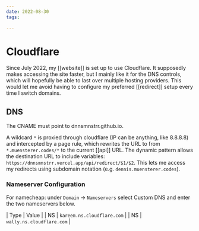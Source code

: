 ```yaml
---
date: 2022-08-30
tags:

---
```


# Cloudflare

Since July 2022, my [[website]] is set up to use Cloudflare. It supposedly makes accessing the site faster, but I mainly like it for the DNS controls, which will hopefully be able to last over multiple hosting providers. This would let me avoid having to configure my preferred [[redirect]] setup every time I switch domains.

## DNS

The CNAME must point to dnnsmnstrr.github.io.

A wildcard `*` is proxied through cloudflare (IP can be anything, like 8.8.8.8) and intercepted by a page rule, which rewrites the URL to from `*.muensterer.codes/*` to the current [[api]] URL. The dynamic pattern allows the destination URL to include variables: `https://dnnsmnstrr.vercel.app/api/redirect/$1/$2`. This lets me access my redirects using subdomain notation (e.g. `dennis.muensterer.codes`).

### Nameserver Configuration

For namecheap: under `Domain` -> `Nameservers` select Custom DNS and enter the two nameservers below.

| Type | Value |
| NS | `kareem.ns.cloudflare.com` |
| NS | `wally.ns.cloudflare.com` |
